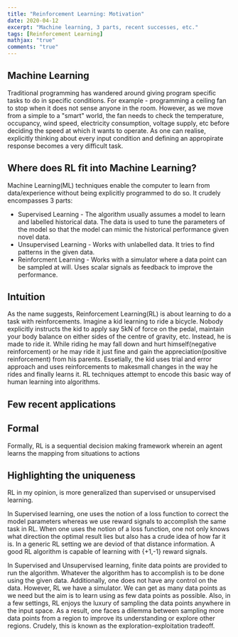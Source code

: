 ```yaml
---
title: "Reinforcement Learning: Motivation"
date: 2020-04-12
excerpt: "Machine learning, 3 parts, recent successes, etc."
tags: [Reinforcement Learning]
mathjax: "true"
comments: "true"
---
```


## Machine Learning 
Traditional programming has wandered around giving program specific tasks to do in specific conditions. For example - programming a ceiling fan to stop when it does not sense anyone in the room. However, as we move from a simple to a "smart" world, the fan needs to check the temperature, occupancy, wind speed, electricity consumption, voltage supply, etc before deciding the speed at which it wants to operate. As one can realise, explicitly thinking about every input condition and defining an appropirate response becomes a very difficult task. 

## Where does RL fit into Machine Learning?

Machine Learning(ML) techniques enable the computer to learn from data/experience without being explicitly programmed to do so. It crudely encompasses 3 parts:
* Supervised Learning - The algorithm usually assumes a model to learn and labelled historical data. The data is used to tune the parameters of the model so that the model can mimic the historical performance given novel data.
* Unsupervised Learning - Works with unlabelled data. It tries to find patterns in the given data.  
* Reinforcment Learning - Works with a simulator where a data point can be sampled at will. Uses scalar signals as feedback to improve the performance. 

## Intuition 

As the name suggests, Reinforcement Learning(RL) is about learning to do a task with reinforcements. Imagine a kid learning to ride a bicycle. Nobody explicitly instructs the kid to apply say 5kN of force on the pedal, maintain your body balance on either sides of the centre of gravity, etc. Instead, he is made to ride it. While riding he may fall down and hurt himself(negative reinforcement) or he may ride it just fine and gain the appreciation(positive reinforcement) from his parents. Essetially, the kid uses trial and error approach and uses reinforcements to makesmall changes in the way he rides and finally learns it. RL techniques attempt to encode this basic way of human learning into algorithms.

## Few recent applications

## Formal

Formally, RL is a sequential decision making framework wherein an agent learns the mapping from situations to actions 

## Highlighting the uniqueness

RL in my opinion, is more generalized than supervised or unsupervised learning.

In Supervised learning, one uses the notion of a loss function to correct the model parameters whereas we use reward signals to accomplish the same task in RL. When one uses the notion of a loss function, one not only knows what direction the optimal result lies but also has a crude idea of how far it is. In a generic RL setting we are deviod of that distance information. A good RL algorithm is capable of learning with {+1,-1} reward signals.

In Supervised and Unsupervised learning, finite data points are provided to run the algorithm. Whatever the algorithm has to accomplish is to be done using the given data. Additionally, one does not have any control on the data. However, RL we have a simulator. We can get as many data points as we need but the aim is to learn using as few data points as possible. Also, in a few settings, RL enjoys the luxury of sampling the data points anywhere in the input space.  As a result, one faces a dilemma between sampling more data points from a region to improve its understanding or explore other regions. Crudely, this is known as the exploration-exploitation tradeoff.


